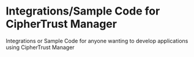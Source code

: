 # Integrations/Sample Code for CipherTrust Manager

Integrations or Sample Code for anyone wanting to develop applications using CipherTrust Manager 
